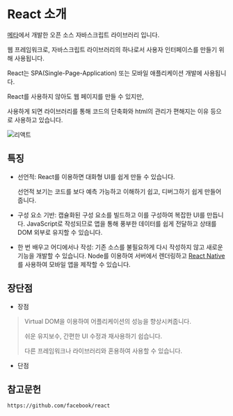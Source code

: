 # React 소개

[메타](https://about.meta.com/ko/)에서 개발한 오픈 소스 자바스크립트 라이브러리 입니다.

웹 프레임워크로, 자바스크립트 라이브러리의 하나로서 사용자 인터페이스를 만들기 위해 사용됩니다.

React는 SPA(Single-Page-Application) 또는 모바일 애플리케이션 개발에 사용됩니다.

React를 사용하지 않아도 웹 페이지를 만들 수 있지만, 

사용하게 되면 라이브러리를 통해 코드의 단축화와 html의 관리가 편해지는 이유 등으로 사용하고 있습니다.

![리액트](https://user-images.githubusercontent.com/112995645/202184137-3da36314-f2a4-447b-a200-806487181a79.PNG)

특징
------
* 선언적: React를 이용하면 대화형 UI를 쉽게 만들 수 있습니다. 

  선언적 보기는 코드를 보다 예측 가능하고 이해하기 쉽고, 디버그하기 쉽게 만들어줍니다.

* 구성 요소 기반: 캡슐화된 구성 요소를 빌드하고 이를 구성하여 복잡한 UI를 만듭니다.
  JavaScript로 작성되므로 앱을 통해 풍부한 데이터를 쉽게 전달하고  상태를 DOM 외부로 유지할 수 있습니다.

* 한 번 배우고 어디에서나 작성: 기존 소스를 불필요하게 다시 작성하지 않고 새로운 기능을 개발할 수 있습니다.
  Node를 이용하여 서버에서 렌더링하고 [React Native](https://reactnative.dev/)를 사용하여 모바일 앱을 제작할 수 있습니다.
  

장단점
-------
* 장점   
> Virtual DOM을 이용하여 어플리케이션의 성능을 향상시켜줍니다.
> 
> 쉬운 유지보수, 간편한 UI 수정과 재사용하기 쉽습니다.
> 
> 다른 프레임워크나 라이브러리와 혼용하여 사용할 수 있습니다.

* 단점


참고문헌
---------------
    https://github.com/facebook/react
